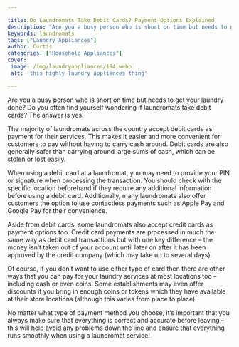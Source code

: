 ```yaml
---

title: Do Laundromats Take Debit Cards? Payment Options Explained
description: "Are you a busy person who is short on time but needs to get your laundry done? Do you often find yourself wondering if laundromats...you wont regret reading on"
keywords: laundromats
tags: ["Laundry Appliances"]
author: Curtis
categories: ["Household Appliances"]
cover: 
 image: /img/laundryappliances/194.webp
 alt: 'this highly laundry appliances thing'

---
```


Are you a busy person who is short on time but needs to get your laundry done? Do you often find yourself wondering if laundromats take debit cards? The answer is yes!

The majority of laundromats across the country accept debit cards as payment for their services. This makes it easier and more convenient for customers to pay without having to carry cash around. Debit cards are also generally safer than carrying around large sums of cash, which can be stolen or lost easily. 

When using a debit card at a laundromat, you may need to provide your PIN or signature when processing the transaction. You should check with the specific location beforehand if they require any additional information before using a debit card. Additionally, many laundromats also offer customers the option to use contactless payments such as Apple Pay and Google Pay for their convenience. 

Aside from debit cards, some laundromats also accept credit cards as payment options too. Credit card payments are processed in much the same way as debit card transactions but with one key difference – the money isn’t taken out of your account until later on after it has been approved by the credit company (which may take up to several days). 

Of course, if you don’t want to use either type of card then there are other ways that you can pay for your laundry services at most locations too – including cash or even coins! Some establishments may even offer discounts if you bring in enough coins or tokens which they have available at their store locations (although this varies from place to place). 

No matter what type of payment method you choose, it’s important that you always make sure that everything is correct and accurate before leaving – this will help avoid any problems down the line and ensure that everything runs smoothly when using a laundromat service!
